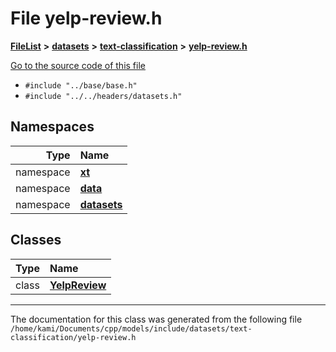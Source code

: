 

# File yelp-review.h



[**FileList**](files.md) **>** [**datasets**](dir_29ff4802398ba4a572b958e731c7adb4.md) **>** [**text-classification**](dir_50f41150f848aea77b9741968a6098a5.md) **>** [**yelp-review.h**](yelp-review_8h.md)

[Go to the source code of this file](yelp-review_8h_source.md)



* `#include "../base/base.h"`
* `#include "../../headers/datasets.h"`













## Namespaces

| Type | Name |
| ---: | :--- |
| namespace | [**xt**](namespacext.md) <br> |
| namespace | [**data**](namespacext_1_1data.md) <br> |
| namespace | [**datasets**](namespacext_1_1data_1_1datasets.md) <br> |


## Classes

| Type | Name |
| ---: | :--- |
| class | [**YelpReview**](classxt_1_1data_1_1datasets_1_1YelpReview.md) <br> |



















































------------------------------
The documentation for this class was generated from the following file `/home/kami/Documents/cpp/models/include/datasets/text-classification/yelp-review.h`

